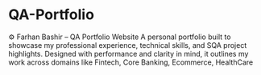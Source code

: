 # QA-Portfolio
⚙️ Farhan Bashir – QA Portfolio Website A personal portfolio built to showcase my professional experience, technical skills, and SQA project highlights. Designed with performance and clarity in mind, it outlines my work across domains like Fintech, Core Banking, Ecommerce, HealthCare
